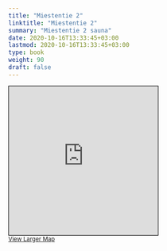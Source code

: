 ```yaml
---
title: "Miestentie 2"
linktitle: "Miestentie 2"
summary: "Miestentie 2 sauna"
date: 2020-10-16T13:33:45+03:00
lastmod: 2020-10-16T13:33:45+03:00
type: book
weight: 90
draft: false
---
```


<iframe width="300" height="300" frameborder="0" scrolling="no" marginheight="0" marginwidth="0" src="https://www.openstreetmap.org/export/embed.html?bbox=24.82469737529755%2C60.17887366875813%2C24.82917666435242%2C60.1800834449457&amp;layer=mapnik&amp;marker=60.17947856242257%2C24.82693701982498" style="border: 1px solid black"></iframe><br/><small><a href="https://www.openstreetmap.org/?mlat=60.17948&amp;mlon=24.82694#map=19/60.17948/24.82694&amp;layers=N">View Larger Map</a></small>
